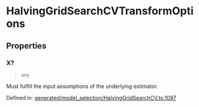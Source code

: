 # HalvingGridSearchCVTransformOptions

## Properties

### X?

> `any`

Must fulfill the input assumptions of the underlying estimator.

Defined in:  [generated/model\_selection/HalvingGridSearchCV.ts:1097](https://github.com/transitive-bullshit/scikit-learn-ts/blob/92ab806/packages/sklearn/src/generated/model_selection/HalvingGridSearchCV.ts#L1097)
